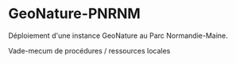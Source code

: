 # GeoNature-PNRNM

Déploiement d'une instance GeoNature au Parc Normandie-Maine.

Vade-mecum de procédures / ressources locales
